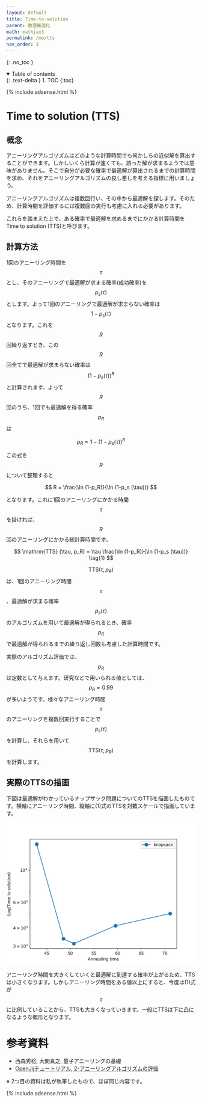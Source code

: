 ```yaml
---
layout: default
title: Time-to-solution
parent: 数理最適化
math: mathjax3
permalink: /mo/tts
nav_order: 3
---
```


{: .no_toc }

<details open markdown="block">
  <summary>
    Table of contents
  </summary>
  {: .text-delta }
1. TOC
{:toc}
</details>

{% include adsense.html %}

# Time to solution (TTS)

## 概念

アニーリングアルゴリズムはどのような計算時間でも何かしらの近似解を算出することができます。しかしいくら計算が速くても、誤った解が求まるようでは意味がありません。そこで自分が必要な確率で最適解が算出されるまでの計算時間を求め、それをアニーリングアルゴリズムの良し悪しを考える指標に用いましょう。

アニーリングアルゴリズムは複数回行い、その中から最適解を探します。そのため、計算時間を評価するには複数回の実行も考慮に入れる必要があります。

これらを踏まえた上で、ある確率で最適解を求めるまでにかかる計算時間をTime to solution (TTS)と呼びます。

## 計算方法

1回のアニーリング時間を$$\tau$$とし、そのアニーリングで最適解が求まる確率(成功確率)を$$p_s (\tau)$$とします。よって1回のアニーリングで最適解が求まらない確率は$$1-p_s(\tau)$$となります。これを$$R$$回繰り返すとき、この$$R$$回全てで最適解が求まらない確率は$$(1-p_s (\tau))^R$$と計算されます。よって$$R$$回のうち、1回でも最適解を得る確率$$p_R$$は

$$
p_R 
= 1- (1-p_s (\tau))^R
$$

この式を$$R$$について整理すると

$$
R 
= \frac{\ln (1-p_R)}{\ln (1-p_s (\tau))}
$$

となります。これに1回のアニーリングにかかる時間$$\tau$$を掛ければ、$$R$$回のアニーリングにかかる総計算時間です。

$$
\mathrm{TTS} (\tau, p_R) 
= \tau \frac{\ln (1-p_R)}{\ln (1-p_s (\tau))}
\tag{1}
$$

$$\mathrm{TTS} (\tau, p_R)$$は、1回のアニーリング時間$$\tau$$、最適解が求まる確率$$p_s (\tau)$$のアルゴリズムを用いて最適解が得られるとき、確率$$p_R$$で最適解が得られるまでの繰り返し回数も考慮した計算時間です。

実際のアルゴリズム評価では、$$p_R$$は定数として与えます。研究などで用いられる値としては、$$p_R=0.99$$が多いようです。様々なアニーリング時間$$\tau$$のアニーリングを複数回実行することで$$p_s (\tau)$$を計算し、それらを用いて$$\mathrm{TTS} (\tau, p_R)$$を計算します。

## 実際のTTSの描画

下図は最適解がわかっているナップサック問題についてのTTSを描画したものです。横軸にアニーリング時間、縦軸に(1)式のTTSを対数スケールで描画しています。

![ナップサック問題のTTSを描画したもの。](/assets/images/mo/tts.png)

アニーリング時間を大きくしていくと最適解に到達する確率が上がるため、TTSは小さくなります。しかしアニーリング時間をある値以上にすると、今度は(1)式が$$\tau$$に比例していることから、TTSも大きくなっていきます。一般にTTSは下に凸になるような概形となります。

# 参考資料

* 西森秀稔, 大関真之, 量子アニーリングの基礎
* [OpenJijチュートリアル, 2-アニーリングアルゴリズムの評価](https://openjij.github.io/OpenJijTutorial/build/html/ja/002-Evaluation.html)

※ 2つ目の資料は私が執筆したもので、ほぼ同じ内容です。

{% include adsense.html %}